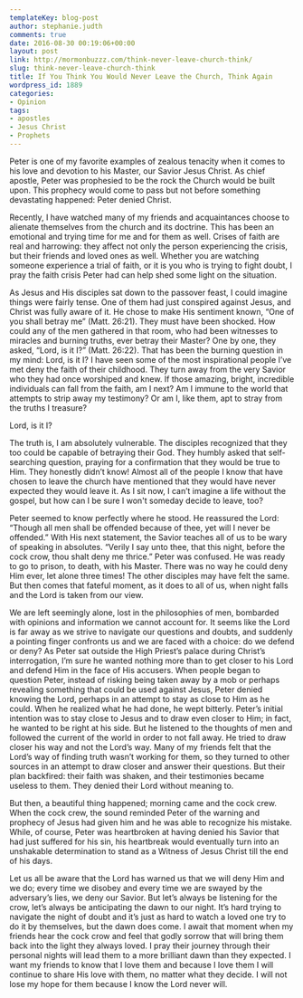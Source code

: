 ```yaml
---
templateKey: blog-post
author: stephanie.judth
comments: true
date: 2016-08-30 00:19:06+00:00
layout: post
link: http://mormonbuzzz.com/think-never-leave-church-think/
slug: think-never-leave-church-think
title: If You Think You Would Never Leave the Church, Think Again
wordpress_id: 1889
categories:
- Opinion
tags:
- apostles
- Jesus Christ
- Prophets
---
```


Peter is one of my favorite examples of zealous tenacity when it comes to his love and devotion to his Master, our Savior Jesus Christ. As chief apostle, Peter was prophesied to be the rock the Church would be built upon. This prophecy would come to pass but not before something devastating happened: Peter denied Christ.





Recently, I have watched many of my friends and acquaintances choose to alienate themselves from the church and its doctrine. This has been an emotional and trying time for me and for them as well. Crises of faith are real and harrowing: they affect not only the person experiencing the crisis, but their friends and loved ones as well. Whether you are watching someone experience a trial of faith, or it is you who is trying to fight doubt, I pray the faith crisis Peter had can help shed some light on the situation.





As Jesus and His disciples sat down to the passover feast, I could imagine things were fairly tense. One of them had just conspired against Jesus, and Christ was fully aware of it. He chose to make His sentiment known, “One of you shall betray me” (Matt. 26:21). They must have been shocked. How could any of the men gathered in that room, who had been witnesses to miracles and burning truths, ever betray their Master? One by one, they asked, “Lord, is it I?” (Matt. 26:22). That has been the burning question in my mind: Lord, is it I? I have seen some of the most inspirational people I’ve met deny the faith of their childhood. They turn away from the very Savior who they had once worshiped and knew. If those amazing, bright, incredible individuals can fall from the faith, am I next? Am I immune to the world that attempts to strip away my testimony? Or am I, like them, apt to stray from the truths I treasure?





Lord, is it I?





The truth is, I am absolutely vulnerable. The disciples recognized that they too could be capable of betraying their God. They humbly asked that self-searching question, praying for a confirmation that they would be true to Him. They honestly didn’t know! Almost all of the people I know that have chosen to leave the church have mentioned that they would have never expected they would leave it. As I sit now, I can’t imagine a life without the gospel, but how can I be sure I won't someday decide to leave, too?





Peter seemed to know perfectly where he stood. He reassured the Lord: “Though all men shall be offended because of thee, yet will I never be offended.” With His next statement, the Savior teaches all of us to be wary of speaking in absolutes. “Verily I say unto thee, that this night, before the cock crow, thou shalt deny me thrice.” Peter was confused. He was ready to go to prison, to death, with his Master. There was no way he could deny Him ever, let alone three times! The other disciples may have felt the same. But then comes that fateful moment, as it does to all of us, when night falls and the Lord is taken from our view.





We are left seemingly alone, lost in the philosophies of men, bombarded with opinions and information we cannot account for. It seems like the Lord is far away as we strive to navigate our questions and doubts, and suddenly a pointing finger confronts us and we are faced with a choice: do we defend or deny? As Peter sat outside the High Priest’s palace during Christ’s interrogation, I’m sure he wanted nothing more than to get closer to his Lord and defend Him in the face of His accusers. When people began to question Peter, instead of risking being taken away by a mob or perhaps revealing something that could be used against Jesus, Peter denied knowing the Lord, perhaps in an attempt to stay as close to Him as he could. When he realized what he had done, he wept bitterly. Peter’s initial intention was to stay close to Jesus and to draw even closer to Him; in fact, he wanted to be right at his side. But he listened to the thoughts of men and followed the current of the world in order to not fall away. He tried to draw closer his way and not the Lord’s way. Many of my friends felt that the Lord’s way of finding truth wasn’t working for them, so they turned to other sources in an attempt to draw closer and answer their questions. But their plan backfired: their faith was shaken, and their testimonies became useless to them. They denied their Lord without meaning to.





But then, a beautiful thing happened; morning came and the cock crew. When the cock crew, the sound reminded Peter of the warning and prophecy of Jesus had given him and he was able to recognize his mistake. While, of course, Peter was heartbroken at having denied his Savior that had just suffered for his sin, his heartbreak would eventually turn into an unshakable determination to stand as a Witness of Jesus Christ till the end of his days.





Let us all be aware that the Lord has warned us that we will deny Him and we do; every time we disobey and every time we are swayed by the adversary’s lies, we deny our Savior. But let’s always be listening for the crow, let’s always be anticipating the dawn to our night. It’s hard trying to navigate the night of doubt and it’s just as hard to watch a loved one try to do it by themselves, but the dawn does come. I await that moment when my friends hear the cock crow and feel that godly sorrow that will bring them back into the light they always loved. I pray their journey through their personal nights will lead them to a more brilliant dawn than they expected. I want my friends to know that I love them and because I love them I will continue to share His love with them, no matter what they decide. I will not lose my hope for them because I know the Lord never will.
